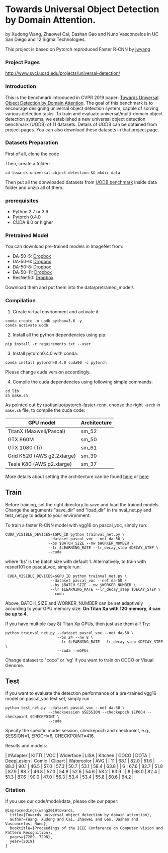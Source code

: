 # Towards Universal Object Detection by Domain Attention.

by Xudong Wang, Zhaowei Cai, Dashan Gao and Nuno Vasconcelos in UC San Diego and 12 Sigma Technologies.

This project is based on Pytorch reproduced Faster R-CNN by [jwyang](https://github.com/jwyang/faster-rcnn.pytorch)

### Project Pages
http://www.svcl.ucsd.edu/projects/universal-detection/

### Introduction
This is the benchmark introduced in CVPR 2019 paper: [Towards Universal Object Detection by Domain Attention](https://arxiv.org/pdf/1904.04402.pdf). The goal of this benchmark is to encourage designing universal object detection system, capble of solving various detection tasks. To train and evaluate universal/multi-domain object detection systems, we established a new universal object detection benchmark (UODB) of 11 datasets. Details of UODB can be obtained from project pages. You can also download these datasets in that project page.

### Datasets Preparation

First of all, clone the code

Then, create a folder:
```
cd towards-universal-object-detection && mkdir data
```

Then put all the donwloaded datasets from [UODB benchmark](http://www.svcl.ucsd.edu/projects/universal-detection/) inside data folder and unzip all of them.

### prerequisites

* Python 2.7 or 3.6
* Pytorch 0.4.0
* CUDA 8.0 or higher

### Pretrained Model

You can download pre-trained models in ImageNet from:

* DA-50-5: [Dropbox](https://www.dropbox.com/s/iev3tkbz5wyyuz9/resnet101_caffe.pth?dl=0)
* DA-50-6: [Dropbox](https://www.dropbox.com/s/iev3tkbz5wyyuz9/resnet101_caffe.pth?dl=0)
* DA-50-8: [Dropbox](https://www.dropbox.com/s/iev3tkbz5wyyuz9/resnet101_caffe.pth?dl=0)
* DA-50-11: [Dropbox](https://www.dropbox.com/s/iev3tkbz5wyyuz9/resnet101_caffe.pth?dl=0)
* ResNet50: [Dropbox](https://www.dropbox.com/s/iev3tkbz5wyyuz9/resnet101_caffe.pth?dl=0)

Download them and put them into the data/pretrained_model/.

### Compilation

1. Create virtual envrionment and activate it:

```
conda create -n uodb python=3.6 -y
conda activate uodb
```

2. Install all the python dependencies using pip:
```
pip install -r requirements.txt --user
```

3. Install pytorch0.4.0 with conda:
```
conda install pytorch=0.4.0 cuda90 -c pytorch
```
Please change cuda version accordingly.

4. Compile the cuda dependencies using following simple commands:

```
cd lib
sh make.sh
```
As pointed out by [ruotianluo/pytorch-faster-rcnn](https://github.com/ruotianluo/pytorch-faster-rcnn), choose the right `-arch` in `make.sh` file, to compile the cuda code:

  | GPU model  | Architecture |
  | ------------- | ------------- |
  | TitanX (Maxwell/Pascal) | sm_52 |
  | GTX 960M | sm_50 |
  | GTX 1080 (Ti) | sm_61 |
  | Grid K520 (AWS g2.2xlarge) | sm_30 |
  | Tesla K80 (AWS p2.xlarge) | sm_37 |

More details about setting the architecture can be found [here](https://developer.nvidia.com/cuda-gpus) or [here](http://arnon.dk/matching-sm-architectures-arch-and-gencode-for-various-nvidia-cards/)

## Train

Before training, set the right directory to save and load the trained models. Change the arguments "save_dir" and "load_dir" in trainval_net.py and test_net.py to adapt to your environment.

To train a faster R-CNN model with vgg16 on pascal_voc, simply run:
```
CUDA_VISIBLE_DEVICES=$GPU_ID python trainval_net.py \
                   --dataset pascal_voc --net da-50 \
                   --bs $BATCH_SIZE --nw $WORKER_NUMBER \
                   --lr $LEARNING_RATE --lr_decay_step $DECAY_STEP \
                   --cuda
```
where 'bs' is the batch size with default 1. Alternatively, to train with resnet101 on pascal_voc, simple run:
```
 CUDA_VISIBLE_DEVICES=$GPU_ID python trainval_net.py \
                    --dataset pascal_voc --net da-50 \
                    --bs $BATCH_SIZE --nw $WORKER_NUMBER \
                    --lr $LEARNING_RATE --lr_decay_step $DECAY_STEP \
                    --cuda
```
Above, BATCH_SIZE and WORKER_NUMBER can be set adaptively according to your GPU memory size. **On Titan Xp with 12G memory, it can be up to 4**.

If you have multiple (say 8) Titan Xp GPUs, then just use them all! Try:
```
python trainval_net.py --dataset pascal_voc --net da-50 \
                       --bs 24 --nw 8 \
                       --lr $LEARNING_RATE --lr_decay_step $DECAY_STEP \
                       --cuda --mGPUs

```

Change dataset to "coco" or 'vg' if you want to train on COCO or Visual Genome.

## Test

If you want to evaluate the detection performance of a pre-trained vgg16 model on pascal_voc test set, simply run
```
python test_net.py --dataset pascal_voc --net da-50 \
                   --checksession $SESSION --checkepoch $EPOCH --checkpoint $CHECKPOINT \
                   --cuda
```
Specify the specific model session, checkepoch and checkpoint, e.g., SESSION=1, EPOCH=6, CHECKPOINT=416.

Results and models:

  | #Adapter  | KITTI | VOC | Widerface | LISA | Kitchen | COCO | DOTA | DeepLesion | Comic | Clipart | Watercolor | AVG |
  | 11 | 68.1 | 82.0 | 51.6 | 88.3 | 90.1 | 46.5 | 57.0 | 57.3 | 50.7 | 53.1 | 58.4 | 63.8 |
  | 6  | 67.6 | 82.7 | 51.8 | 87.9 | 88.7 | 46.8 | 57.0 | 54.8 | 52.6 | 54.6 | 58.2 | 63.9 |
  | 8  | 68.0 | 82.4 | 51.3 | 87.6 | 90.0 | 47.0 | 56.3 | 53.4 | 53.4 | 55.8 | 60.6 | 64.2 |


### Citation

If you use our code/model/data, please cite our paper:

    @inproceedings{wang2019towards,
      title={Towards universal object detection by domain attention},
      author={Wang, Xudong and Cai, Zhaowei and Gao, Dashan and Vasconcelos, Nuno},
      booktitle={Proceedings of the IEEE Conference on Computer Vision and Pattern Recognition},
      pages={7289--7298},
      year={2019}
    }
